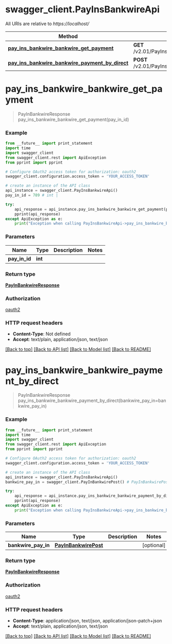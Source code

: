 # swagger_client.PayInsBankwireApi

All URIs are relative to *https://localhost/*

Method | HTTP request | Description
------------- | ------------- | -------------
[**pay_ins_bankwire_bankwire_get_payment**](PayInsBankwireApi.md#pay_ins_bankwire_bankwire_get_payment) | **GET** /v2.01/PayInsBankwire/payments/{PayInId} | 
[**pay_ins_bankwire_bankwire_payment_by_direct**](PayInsBankwireApi.md#pay_ins_bankwire_bankwire_payment_by_direct) | **POST** /v2.01/PayInsBankwire/payments/direct | 


# **pay_ins_bankwire_bankwire_get_payment**
> PayInBankwireResponse pay_ins_bankwire_bankwire_get_payment(pay_in_id)



### Example 
```python
from __future__ import print_statement
import time
import swagger_client
from swagger_client.rest import ApiException
from pprint import pprint

# Configure OAuth2 access token for authorization: oauth2
swagger_client.configuration.access_token = 'YOUR_ACCESS_TOKEN'

# create an instance of the API class
api_instance = swagger_client.PayInsBankwireApi()
pay_in_id = 789 # int | 

try: 
    api_response = api_instance.pay_ins_bankwire_bankwire_get_payment(pay_in_id)
    pprint(api_response)
except ApiException as e:
    print("Exception when calling PayInsBankwireApi->pay_ins_bankwire_bankwire_get_payment: %s\n" % e)
```

### Parameters

Name | Type | Description  | Notes
------------- | ------------- | ------------- | -------------
 **pay_in_id** | **int**|  | 

### Return type

[**PayInBankwireResponse**](PayInBankwireResponse.md)

### Authorization

[oauth2](../README.md#oauth2)

### HTTP request headers

 - **Content-Type**: Not defined
 - **Accept**: text/plain, application/json, text/json

[[Back to top]](#) [[Back to API list]](../README.md#documentation-for-api-endpoints) [[Back to Model list]](../README.md#documentation-for-models) [[Back to README]](../README.md)

# **pay_ins_bankwire_bankwire_payment_by_direct**
> PayInBankwireResponse pay_ins_bankwire_bankwire_payment_by_direct(bankwire_pay_in=bankwire_pay_in)



### Example 
```python
from __future__ import print_statement
import time
import swagger_client
from swagger_client.rest import ApiException
from pprint import pprint

# Configure OAuth2 access token for authorization: oauth2
swagger_client.configuration.access_token = 'YOUR_ACCESS_TOKEN'

# create an instance of the API class
api_instance = swagger_client.PayInsBankwireApi()
bankwire_pay_in = swagger_client.PayInBankwirePost() # PayInBankwirePost |  (optional)

try: 
    api_response = api_instance.pay_ins_bankwire_bankwire_payment_by_direct(bankwire_pay_in=bankwire_pay_in)
    pprint(api_response)
except ApiException as e:
    print("Exception when calling PayInsBankwireApi->pay_ins_bankwire_bankwire_payment_by_direct: %s\n" % e)
```

### Parameters

Name | Type | Description  | Notes
------------- | ------------- | ------------- | -------------
 **bankwire_pay_in** | [**PayInBankwirePost**](PayInBankwirePost.md)|  | [optional] 

### Return type

[**PayInBankwireResponse**](PayInBankwireResponse.md)

### Authorization

[oauth2](../README.md#oauth2)

### HTTP request headers

 - **Content-Type**: application/json, text/json, application/json-patch+json
 - **Accept**: text/plain, application/json, text/json

[[Back to top]](#) [[Back to API list]](../README.md#documentation-for-api-endpoints) [[Back to Model list]](../README.md#documentation-for-models) [[Back to README]](../README.md)

